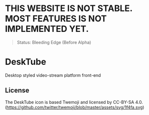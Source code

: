 # THIS WEBSITE IS NOT STABLE. MOST FEATURES IS NOT IMPLEMENTED YET.

> Status: Bleeding Edge (Before Alpha)

# DeskTube

Desktop styled video-stream platform front-end

## License

The DeskTube icon is based Twemoji and licensed by CC-BY-SA 4.0. (https://github.com/twitter/twemoji/blob/master/assets/svg/1f4fa.svg)